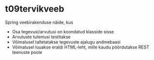 # t09tervikveeb

Spring veebirakenduse näide, kus 
  * Osa tegevusi/arvutusi on koondatud klasside sisse
  * Arvutuste tulemusi testitakse
  * Võimalusel talletatakse tegevuste ajalugu andmebaasi
  * Võimalusel luuakse eraldi HTML-leht, mille kaudu pöördutakse REST teenuste poole
  
